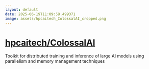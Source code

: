 ```yaml
---
layout: default
date: 2025-06-19T11:09:58.499371
image: assets/hpcaitech_ColossalAI_cropped.png
---
```


# [hpcaitech/ColossalAI](https://github.com/hpcaitech/ColossalAI)

Toolkit for distributed training and inference of large AI models using parallelism and memory management techniques
